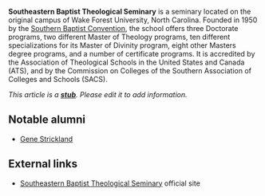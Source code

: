 **Southeastern Baptist Theological Seminary** is a seminary located
on the original campus of Wake Forest University, North Carolina.
Founded in 1950 by the
[Southern Baptist Convention](Southern_Baptist_Convention "Southern Baptist Convention"),
the school offers three Doctorate programs, two different Master of
Theology programs, ten different specializations for its Master of
Divinity program, eight other Masters degree programs, and a number
of certificate programs. It is accredited by the Association of
Theological Schools in the United States and Canada (ATS), and by
the Commission on Colleges of the Southern Association of Colleges
and Schools (SACS).

*This article is a **[stub](http://www.theopedia.com/Category:Theopedia_stubs "Category:Theopedia stubs")**. Please edit it to add information.*
## Notable alumni

-   [Gene Strickland](Gene_Strickland "Gene Strickland")

## External links

-   [Southeastern Baptist Theological Seminary](http://www.sebts.edu/)
    official site



